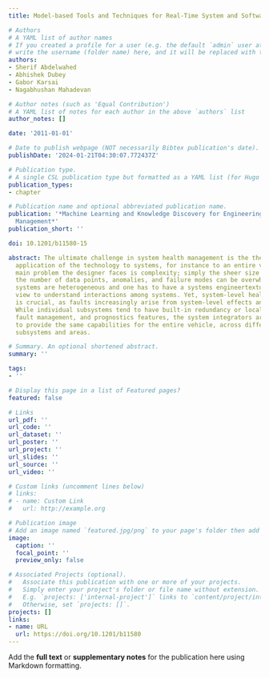 ```yaml
---
title: Model-based Tools and Techniques for Real-Time System and Software Health Management

# Authors
# A YAML list of author names
# If you created a profile for a user (e.g. the default `admin` user at `content/authors/admin/`), 
# write the username (folder name) here, and it will be replaced with their full name and linked to their profile.
authors:
- Sherif Abdelwahed
- Abhishek Dubey
- Gabor Karsai
- Nagabhushan Mahadevan

# Author notes (such as 'Equal Contribution')
# A YAML list of notes for each author in the above `authors` list
author_notes: []

date: '2011-01-01'

# Date to publish webpage (NOT necessarily Bibtex publication's date).
publishDate: '2024-01-21T04:30:07.772437Z'

# Publication type.
# A single CSL publication type but formatted as a YAML list (for Hugo requirements).
publication_types:
- chapter

# Publication name and optional abbreviated publication name.
publication: '*Machine Learning and Knowledge Discovery for Engineering Systems Health
  Management*'
publication_short: ''

doi: 10.1201/b11580-15

abstract: The ultimate challenge in system health management is the theory for and
  application of the technology to systems, for instance to an entire vehicle. The
  main problem the designer faces is complexity; simply the sheer size of the system,
  the number of data points, anomalies, and failure modes can be overwhelming. Furthermore,
  systems are heterogeneous and one has to have a systems engineertextquoterights
  view to understand interactions among systems. Yet, system-level health management
  is crucial, as faults increasingly arise from system-level effects and interactions.
  While individual subsystems tend to have built-in redundancy or local anomaly detection,
  fault management, and prognostics features, the system integrators are 287required
  to provide the same capabilities for the entire vehicle, across different engineering
  subsystems and areas.

# Summary. An optional shortened abstract.
summary: ''

tags:
- ''

# Display this page in a list of Featured pages?
featured: false

# Links
url_pdf: ''
url_code: ''
url_dataset: ''
url_poster: ''
url_project: ''
url_slides: ''
url_source: ''
url_video: ''

# Custom links (uncomment lines below)
# links:
# - name: Custom Link
#   url: http://example.org

# Publication image
# Add an image named `featured.jpg/png` to your page's folder then add a caption below.
image:
  caption: ''
  focal_point: ''
  preview_only: false

# Associated Projects (optional).
#   Associate this publication with one or more of your projects.
#   Simply enter your project's folder or file name without extension.
#   E.g. `projects: ['internal-project']` links to `content/project/internal-project/index.md`.
#   Otherwise, set `projects: []`.
projects: []
links:
- name: URL
  url: https://doi.org/10.1201/b11580
---
```


Add the **full text** or **supplementary notes** for the publication here using Markdown formatting.
